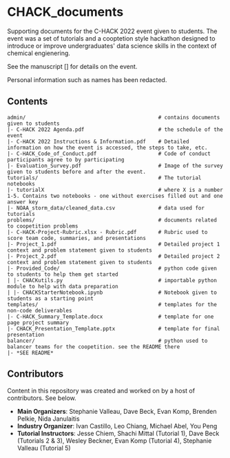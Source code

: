 # CHACK_documents
Supporting documents for the C-HACK 2022 event given to students. The event was a set of tutorials and a cooptetion style hackathon designed to introduce or improve undergraduates' data science skills in the context of chemical engienering.

See the manuscript [] for details on the event.

Personal information such as names has been redacted.

## Contents

```
admin/                                           # contains documents given to students
|- C-HACK 2022 Agenda.pdf                        # the schedule of the event
|- C-HACK 2022 Instructions & Information.pdf    # Detailed information on how the event is accessed, the steps to take, etc.
|- C-HACK_Code_of_Conduct.pdf                    # Code of conduct participants agree to by participating
|- Evaluation_Survey.pdf                         # Image of the survey given to students before and after the event.
tutorials/                                       # The tutorial notebooks
|- tutorialX                                     # where X is a number 1-5. Contains two notebooks - one without exercises filled out and one answer key
|- NOAA_storm_data/cleaned_data.csv              # data used for tutorials
problems/                                        # documents related to coopetition problems
|- C-HACK-Project-Rubric.xlsx - Rubric.pdf       # Rubric used to score team code, summaries, and presentations
|- Project_1.pdf                                 # Detailed project 1 context and problem statement given to students
|- Project_2.pdf                                 # Detailed project 2 context and problem statement given to students
|- Provided_Code/                                # python code given to students to help them get started
| |- CHACKutils.py                               # importable python module to help with data preparation
| |- CHACKStarterNotebook.ipynb                  # Notebook given to students as a starting point
templates/                                       # templates for the non-code deliverables
|- C-HACK_Summary_Template.docx                  # template for one page project summary
|- CHACK_Presentation_Template.pptx              # template for final presentation
balancer/                                        # python used to balancer teams for the coopetition. see the README there
|- *SEE README*
```
 
## Contributors

Content in this repository was created and worked on by a host of contributors. See below.

- __Main Organizers__: Stephanie Valleau, Dave Beck, Evan Komp, Brenden Pelkie, Nida Janulaitis
- __Industry Organizer__: Ivan Castillo, Leo Chiang, Michael Abel, You Peng
- __Tutorial Instructors__: Jesse Chiem, Shachi Mittal (Tutorial 1), Dave Beck (Tutorials 2 & 3), Wesley Beckner, Evan Komp (Tutorial 4), Stephanie Valleau (Tutorial 5)
